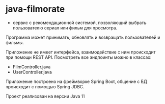# java-filmorate
- сервис c рекомендационной системой, позволяющий выбрать пользователю сериал или фильм для просмотра.

Программа может принимать, обновлять и возвращать пользователей и фильмы.

Приложение не имеет интерфейса, взаимодействие с ним происходит при помощи REST API. Посмотреть все эндпоинты можно в классах:
+ FilmController.java
+ UserController.java

Приложение построено на фреймворке Spring Boot, общение с БД происходит с помощью Spring JDBC.

Проект реализован на версии Java 11
